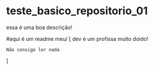 # teste_basico_repositorio_01
essa é uma boa descrição!


#aqui é um readme meu/
[
    dev é um profissa muito doido!

    Não consigo ler nada
]